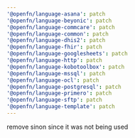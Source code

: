 ```yaml
---
'@openfn/language-asana': patch
'@openfn/language-beyonic': patch
'@openfn/language-commcare': patch
'@openfn/language-common': patch
'@openfn/language-dhis2': patch
'@openfn/language-fhir': patch
'@openfn/language-googlesheets': patch
'@openfn/language-http': patch
'@openfn/language-kobotoolbox': patch
'@openfn/language-mssql': patch
'@openfn/language-ocl': patch
'@openfn/language-postgresql': patch
'@openfn/language-primero': patch
'@openfn/language-sftp': patch
'@openfn/language-template': patch
---
```


remove sinon since it was not being used
